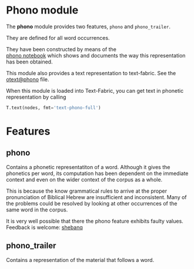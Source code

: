 # Phono module

The **phono** module provides two features, `phono` and `phono_trailer`.

They are defined for all word occurrences.

They have been constructed by means of the  
[phono notebook](https://rawgit.com/ETCBC/text-fabric/master/phono/phonoTf.html)
which shows and documents the way this representation has been obtained.

This module also provides a text representation to text-fabric.
See the [otext@phono](/ETCBC/text-fabric-data/hebrew/phono/otext@phono.tf) file.

When this module is loaded into Text-Fabric, you can get text in phonetic representation
by calling
```python
T.text(nodes, fmt='text-phono-full')
```
# Features

## phono
Contains a phonetic representatiton of a word.
Although it gives the phonetics per word,
its computation has been dependent on the immediate context and even on the wider context of the corpus as a whole.

This is because the know grammatical rules to arrive at the proper pronunciation of Biblical Hebrew
are insufficient and inconsistent.
Many of the problems could be resolved by looking at other occurrences of the same word in the corpus.

It is very well possible that there the phono feature exhibits faulty values.
Feedback is welcome:
[shebanq](mailto:shebanq@ancient-data.org)

## phono_trailer
Contains a representation of the material that follows a word.
